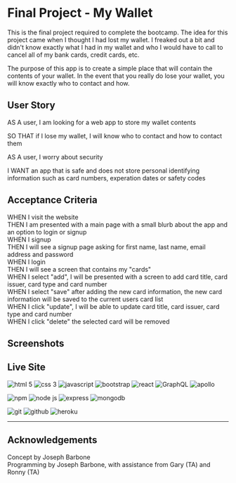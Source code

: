 # Final Project - My Wallet
This is the final project required to complete the bootcamp. The idea for this project came when I thought I had lost my wallet. I freaked out a bit and didn't know exactly what I had in my wallet and who I would have to call to cancel all of my bank cards, credit cards, etc.  

The purpose of this app is to create a simple place that will contain the contents of your wallet. In the event that you really do lose your wallet, you will know exactly who to contact and how.

## User Story

AS A user, I am looking for a web app to store my wallet contents  

SO THAT if I lose my wallet, I will know who to contact and how to contact them  

AS A user, I worry about security  

I WANT an app that is safe and does not store personal identifying information such as card numbers, experation dates or safety codes

## Acceptance Criteria

WHEN I visit the website  
THEN I am presented with a main page with a small blurb about the app and an option to login or signup   
WHEN I signup  
THEN I will see a signup page asking for first name, last name, email address and password  
WHEN I login    
THEN I will see a screen that contains my "cards"  
WHEN I select "add", I will be presented with a screen to add card title, card issuer, card type and card number  
WHEN I select "save" after adding the new card information, the new card information will be saved to the current users card list  
WHEN I click "update", I will be able to update card title, card issuer, card type and card number  
WHEN I click "delete" the selected card will be removed

## Screenshots

## Live Site

![html 5](https://img.shields.io/badge/HTML5-E34F26?style=for-the-badge&logo=html5&logoColor=white) ![css 3](https://img.shields.io/badge/CSS3-1572B6?style=for-the-badge&logo=css3&logoColor=white) ![javascript](https://img.shields.io/badge/JavaScript-323330?style=for-the-badge&logo=javascript&logoColor=F7DF1E) ![bootstrap](https://img.shields.io/badge/Bootstrap-563D7C?style=for-the-badge&logo=bootstrap&logoColor=white) ![react](https://img.shields.io/badge/React-20232A?style=for-the-badge&logo=react&logoColor=61DAFB) ![GraphQL](https://img.shields.io/badge/GraphQl-E10098?style=for-the-badge&logo=graphql&logoColor=white) ![apollo](https://img.shields.io/badge/Apollo%20GraphQL-311C87?&style=for-the-badge&logo=Apollo%20GraphQL&logoColor=white)

![npm](https://img.shields.io/badge/npm-CB3837?style=for-the-badge&logo=npm&logoColor=white) ![node js](https://img.shields.io/badge/Node.js-339933?style=for-the-badge&logo=nodedotjs&logoColor=white) ![express](https://img.shields.io/badge/Express.js-000000?style=for-the-badge&logo=express&logoColor=white) ![mongodb](https://img.shields.io/badge/MongoDB-4EA94B?style=for-the-badge&logo=mongodb&logoColor=white)

![git](https://img.shields.io/badge/GIT-E44C30?style=for-the-badge&logo=git&logoColor=white) ![github](https://img.shields.io/badge/GitHub-100000?style=for-the-badge&logo=github&logoColor=white) ![heroku](https://img.shields.io/badge/Heroku-430098?style=for-the-badge&logo=heroku&logoColor=white)

---

## Acknowledgements
Concept by Joseph Barbone  
Programming by Joseph Barbone, with assistance from Gary (TA) and Ronny (TA)